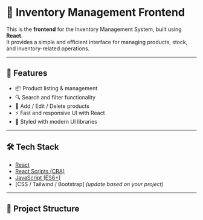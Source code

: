 # 🛒 Inventory Management Frontend

This is the **frontend** for the Inventory Management System, built using **React**.  
It provides a simple and efficient interface for managing products, stock, and inventory-related operations.

---

## 🚀 Features
- 📦 Product listing & management  
- 🔍 Search and filter functionality   
- 📝 Add / Edit / Delete products  
- ⚡ Fast and responsive UI with React  
- 🎨 Styled with modern UI libraries  

---

## 🛠️ Tech Stack
- [React](https://react.dev/)  
- [React Scripts (CRA)](https://create-react-app.dev/)  
- [JavaScript (ES6+)](https://developer.mozilla.org/en-US/docs/Web/JavaScript)  
- [CSS / Tailwind / Bootstrap] *(update based on your project)*  

---

## 📂 Project Structure
